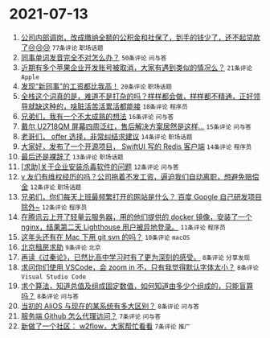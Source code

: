 # 2021-07-13

1. [公司内部调岗，改成缴纳全额的公积金和社保了，到手的钱少了，还不起贷款了😢😢😢](https://www.v2ex.com/t/789168) `77条评论` `职场话题`
1. [同事单词发音完全不对怎么办？](https://www.v2ex.com/t/789173) `50条评论` `问与答`
1. [近期有多个苹果企业开发账号被取消，大家有遇到类似的情况么？](https://www.v2ex.com/t/789194) `21条评论` `Apple`
1. [发现“新同事”的工资都比我高！](https://www.v2ex.com/t/789187) `20条评论` `职场话题`
1. [全栈这个词真的是，难道不是打杂的吗？样样都会做，样样都不精通，正好领导就缺这种的，啥脏活苦活累活都能接](https://www.v2ex.com/t/789234) `18条评论` `程序员`
1. [兄弟们，我有一个不太成熟的想法](https://www.v2ex.com/t/789169) `16条评论` `问与答`
1. [戴尔 U2718QM 屏幕四周泛红，售后解决方案居然是这样...](https://www.v2ex.com/t/789190) `15条评论` `问与答`
1. [老哥们， offer 选择，非常纠结求建议](https://www.v2ex.com/t/789200) `14条评论` `职场话题`
1. [大家好，发布了一个开源项目， SwiftUI 写的 Redis 客户端](https://www.v2ex.com/t/789198) `14条评论` `程序员`
1. [最后还是裸辞了](https://www.v2ex.com/t/789163) `13条评论` `职场话题`
1. [[求助]关于企业安装杀毒软件的问题](https://www.v2ex.com/t/789197) `12条评论` `问与答`
1. [v 友们有维权经历的吗？公司拖着不发工资，逼迫我们自动离职，想避免赔偿金](https://www.v2ex.com/t/789184) `12条评论` `职场话题`
1. [兄弟们，你们每天上班最频繁打开的网站是什么？ 百度 Google 自己研发项目 除外~](https://www.v2ex.com/t/789171) `12条评论` `程序员`
1. [在腾讯云上开了轻量云服务器，用的他们提供的 docker 镜像，安装了一个 nginx，结果第二天 Lighthouse 用户被异地登录。](https://www.v2ex.com/t/789175) `11条评论` `程序员`
1. [这年头还有在 Mac 下用 git svn 的吗？](https://www.v2ex.com/t/789186) `10条评论` `macOS`
1. [北京租房求助](https://www.v2ex.com/t/789161) `9条评论` `北京`
1. [再读《过秦论》，已然比高中学习时有了更为深刻的感受。](https://www.v2ex.com/t/789238) `8条评论` `分享发现`
1. [求问你们使用 VSCode，会 zoom in 不，只有我觉得默认字体太小？](https://www.v2ex.com/t/789236) `8条评论` `Visual Studio Code`
1. [求个算法，知道总值及组成固定数值，如何知道由多少个组成的，只能盲算吗？](https://www.v2ex.com/t/789209) `8条评论` `问与答`
1. [当初的 AliOS 与现在的某系统有多大区别？](https://www.v2ex.com/t/789208) `8条评论` `问与答`
1. [服务端 Github 怎么代理访问？](https://www.v2ex.com/t/789231) `7条评论` `问与答`
1. [新做了一个社区： w2flow，大家帮忙看看](https://www.v2ex.com/t/789219) `7条评论` `推广`
